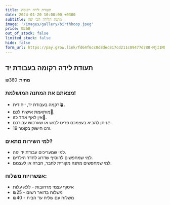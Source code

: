 ```yaml
---
title: תעודת לידה רקומה
date: 2024-01-20 10:00:00 +0300
subtitle: מתנת הלידה הכי יפה
image: '/images/gallery/birthhoop.jpeg'
price: ₪360
out_of_stock: false
limited_stock: false
hide: false
form_url: https://pay.grow.link/fd64f6cc8d8dec817cd211c09477d780-MjI1MDc0Mw
---
```


## תעודת לידה רקומה בעבודת יד

**מחיר:** ₪360

### מצאתם את המתנה המושלמת!

- רקמה בעבודת יד, ייחודית🪴.
- מותאמת אישית לכם🎩.
- אין לאף אחד כזו💫.
- ניתן להביא בעצמכם פריט לבוש או שארכוש עבורכם🔥.
- חישוק בקוטר 19 cm.

### למי השירות מתאים?

- למי שמעריכים עבודת יד יפה.
- למי שמחפשים להוסיף שדרוג לחדר הילדים.
- למי שמחפשים מתנה מקורית לחבר, חברה או לעצמם.

### אפשרויות משלוח:

- איסוף עצמי מרחובות - ללא עלות
- משלוח בדואר רשום - ₪25
- משלוח עם שליח עד הבית - ₪40 
